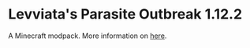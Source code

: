 # Levviata's Parasite Outbreak 1.12.2
A Minecraft modpack. More information on [here](https://modrinth.com/modpack/levviatas-parasite-outbreak/settings/links).
